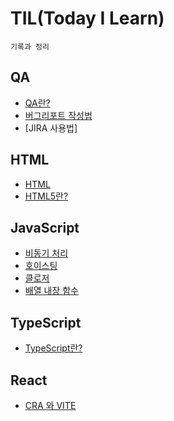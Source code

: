 # TIL(Today I Learn)
```
기록과 정리
```

## QA
- [QA란?](/QA/QA란.md)
- [버그리포트 작성법](/QA/버그리포트%20작성법.md)
- [JIRA 사용법]
## HTML
- [HTML](/HTML/HTML.md)
- [HTML5란?](/HTML/HTML5의%20다른점.md)

## JavaScript
- [비동기 처리](/JavaScript/비동기%20처리.md)
- [호이스팅](/JavaScript/호이스팅.md)
- [클로저](/JavaScript/클로저.md)
- [배열 내장 함수](/JavaScript/배열%20내장%20함수.md)

## TypeScript
- [TypeScript란?](/TypeScript/TypeScript란.md)

## React
- [CRA 와 VITE](/React/CRA와%20VITE.md)